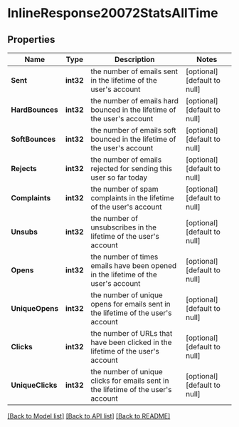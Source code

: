 # InlineResponse20072StatsAllTime

## Properties
Name | Type | Description | Notes
------------ | ------------- | ------------- | -------------
**Sent** | **int32** | the number of emails sent in the lifetime of the user&#x27;s account | [optional] [default to null]
**HardBounces** | **int32** | the number of emails hard bounced in the lifetime of the user&#x27;s account | [optional] [default to null]
**SoftBounces** | **int32** | the number of emails soft bounced in the lifetime of the user&#x27;s account | [optional] [default to null]
**Rejects** | **int32** | the number of emails rejected for sending this user so far today | [optional] [default to null]
**Complaints** | **int32** | the number of spam complaints in the lifetime of the user&#x27;s account | [optional] [default to null]
**Unsubs** | **int32** | the number of unsubscribes in the lifetime of the user&#x27;s account | [optional] [default to null]
**Opens** | **int32** | the number of times emails have been opened in the lifetime of the user&#x27;s account | [optional] [default to null]
**UniqueOpens** | **int32** | the number of unique opens for emails sent in the lifetime of the user&#x27;s account | [optional] [default to null]
**Clicks** | **int32** | the number of URLs that have been clicked in the lifetime of the user&#x27;s account | [optional] [default to null]
**UniqueClicks** | **int32** | the number of unique clicks for emails sent in the lifetime of the user&#x27;s account | [optional] [default to null]

[[Back to Model list]](../README.md#documentation-for-models) [[Back to API list]](../README.md#documentation-for-api-endpoints) [[Back to README]](../README.md)

